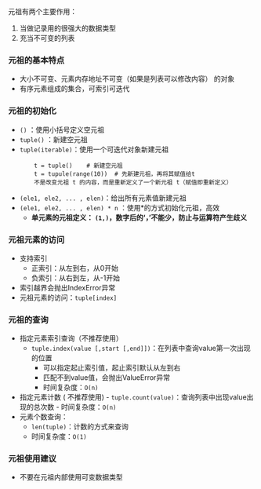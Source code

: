 元祖有两个主要作用：
1. 当做记录用的很强大的数据类型
2. 充当不可变的列表

### 元祖的基本特点 ###
- 大小不可变、元素内存地址不可变（如果是列表可以修改内容） 的对象
- 有序元素组成的集合，可索引可迭代

### 元祖的初始化 ###
- `()` ：使用小括号定义空元祖
- `tuple()` ：新建空元祖
- `tuple(iterable)`：使用一个可迭代对象新建元祖
  ``` 
      t = tuple()    # 新建空元祖
      t = tupule(range(10))  # 先新建元祖，再将其赋值给t
      不是改变元祖 t 的内容，而是重新定义了一个新元祖 t（赋值即重新定义）
- `(ele1, ele2, ... , elen)`：给出所有元素值新建元祖
- `(ele1, ele2, ... , elen) * n` ：使用*的方式初始化元祖，高效
  - **单元素的元祖定义： `(1,)`，数字后的‘，’不能少，防止与运算符产生歧义**

### 元祖元素的访问 ###
- 支持索引
  - 正索引：从左到右，从0开始
  - 负索引：从右到左，从-1开始
- 索引越界会抛出IndexError异常
- 元祖元素的访问：`tuple[index]`

### 元祖的查询 ###
- 指定元素索引查询（不推荐使用）
    - `tuple.index(value [,start [,end]])`：在列表中查询value第一次出现的位置
      - 可以指定起止索引值，起止索引默认从左到右
      - 匹配不到value值，会抛出ValueError异常
      - 时间复杂度：`O(n)` 
- 指定元素计数 ( 不推荐使用)
      - `tuple.count(value)`：查询列表中出现value出现的总次数
      - 时间复杂度：`O(n)`
- 元素个数查询：
  - `len(tuple)`：计数的方式来查询
  - 时间复杂度：`O(1)`

### 元祖使用建议 ###
- 不要在元祖内部使用可变数据类型